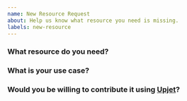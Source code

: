 ```yaml
---
name: New Resource Request
about: Help us know what resource you need is missing.
labels: new-resource
---
```

<!--
Thank you for helping to improve Crossplane!

Please be sure to search for open issues before raising a new one. We use issues
for bug reports and feature requests. Please find us at https://slack.crossplane.io
for questions, support, and discussion.
-->

### What resource do you need?
<!--
Please let us know the name of the resource you need.
-->


### What is your use case?
<!--
Help us for prioritization of the resource support by giving more details about
why you need it.
-->

### Would you be willing to contribute it using [Upjet](https://github.com/upbound/upjet)?

<!--
Please take a look at code generator instructions to see whether you'd like to
contribute the missing parts where Upjet cannot automate. See
https://github.com/upbound/upjet#readme
-->